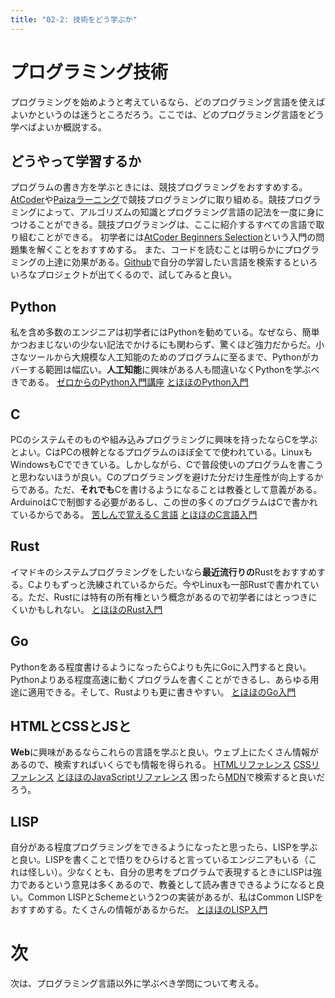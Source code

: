 ```yaml
---
title: "02-2: 技術をどう学ぶか"
---
```


# プログラミング技術
プログラミングを始めようと考えているなら、どのプログラミング言語を使えばよいかというのは迷うところだろう。ここでは、どのプログラミング言語をどう学べばよいか概説する。

## どうやって学習するか
プログラムの書き方を学ぶときには、競技プログラミングをおすすめする。[AtCoder](https://atcoder.jp/)や[Paizaラーニング](https://paiza.jp/works/)で競技プログラミングに取り組める。競技プログラミングによって、アルゴリズムの知識とプログラミング言語の記法を一度に身につけることができる。競技プログラミングは、ここに紹介するすべての言語で取り組むことができる。
初学者には[AtCoder Beginners Selection](https://atcoder.jp/contests/abs)という入門の問題集を解くことをおすすめする。
また、コードを読むことは明らかにプログラミングの上達に効果がある。[Github](https://github.com)で自分の学習したい言語を検索するといろいろなプロジェクトが出てくるので、試してみると良い。

## Python
私を含め多数のエンジニアは初学者にはPythonを勧めている。なぜなら、簡単かつおまじないの少ない記法でかけるにも関わらず、驚くほど強力だからだ。小さなツールから大規模な人工知能のためのプログラムに至るまで、Pythonがカバーする範囲は幅広い。**人工知能**に興味がある人も間違いなくPythonを学ぶべきである。
[ゼロからのPython入門講座](https://www.python.jp/train/index.html)
[とほほのPython入門](https://www.tohoho-web.com/python/index.html)

## C
PCのシステムそのものや組み込みプログラミングに興味を持ったならCを学ぶとよい。CはPCの根幹となるプログラムのほぼ全てで使われている。LinuxもWindowsもCでできている。しかしながら、Cで普段使いのプログラムを書こうと思わないほうが良い。Cのプログラミングを避けた分だけ生産性が向上するからである。ただ、**それでも**Cを書けるようになることは教養として意義がある。ArduinoはCで制御する必要があるし、この世の多くのプログラムはCで書かれているからである。
[苦しんで覚えるＣ言語](https://9cguide.appspot.com/index.html)
[とほほのC言語入門](https://www.tohoho-web.com/ex/c-lang.html)

## Rust
イマドキのシステムプログラミングをしたいなら**最近流行りの**Rustをおすすめする。Cよりもずっと洗練されているからだ。今やLinuxも一部Rustで書かれている。ただ、Rustには特有の所有権という概念があるので初学者にはとっつきにくいかもしれない。
[とほほのRust入門](https://www.tohoho-web.com/ex/rust.html)

## Go
Pythonをある程度書けるようになったらCよりも先にGoに入門すると良い。Pythonよりある程度高速に動くプログラムを書くことができるし、あらゆる用途に適用できる。そして、Rustよりも更に書きやすい。
[とほほのGo入門](https://www.tohoho-web.com/ex/golang.html)

## HTMLとCSSとJSと
**Web**に興味があるならこれらの言語を学ぶと良い。ウェブ上にたくさん情報があるので、検索すればいくらでも情報を得られる。
[HTMLリファレンス](https://www.tohoho-web.com/html/index.htm)
[CSSリファレンス](https://www.tohoho-web.com/css/index.htm)
[とほほのJavaScriptリファレンス](https://www.tohoho-web.com/js/index.htm)
困ったら[MDN](https://developer.mozilla.org/ja/docs/Web)で検索すると良いだろう。

## LISP
自分がある程度プログラミングをできるようになったと思ったら、LISPを学ぶと良い。LISPを書くことで悟りをひらけると言っているエンジニアもいる（これは怪しい）。少なくとも、自分の思考をプログラムで表現するときにLISPは強力であるという意見は多くあるので、教養として読み書きできるようになると良い。Common LISPとSchemeという2つの実装があるが、私はCommon LISPをおすすめする。たくさんの情報があるからだ。
[とほほのLISP入門](https://www.tohoho-web.com/ex/lisp.html)

# 次
次は、プログラミング言語以外に学ぶべき学問について考える。